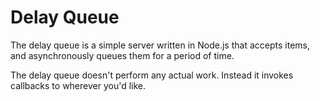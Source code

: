 Delay Queue
======================

The delay queue is a simple server written in Node.js that accepts 
items, and asynchronously queues them for a period of time.

The delay queue doesn't perform any actual work. Instead it invokes
callbacks to wherever you'd like.

